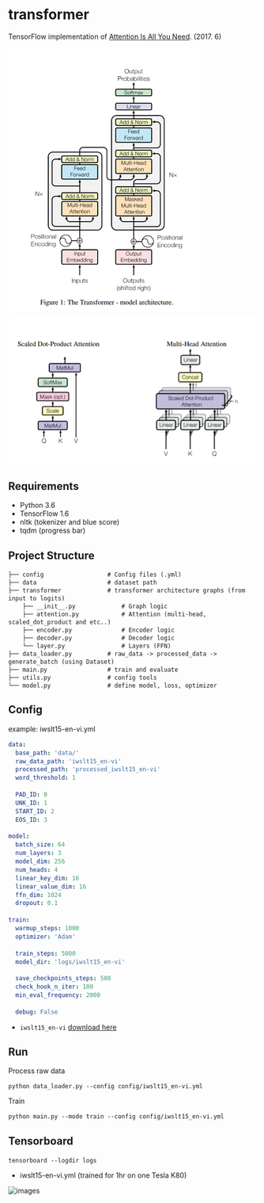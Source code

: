 # transformer

TensorFlow implementation of [Attention Is All You Need](https://arxiv.org/abs/1706.03762). (2017. 6)

![images](images/architecture1.png) ![images](images/architecture2.png)

## Requirements

- Python 3.6
- TensorFlow 1.6
- nltk (tokenizer and blue score)
- tqdm (progress bar)


## Project Structure


    ├── config                  # Config files (.yml)
    ├── data                    # dataset path
    ├── transformer             # transformer architecture graphs (from input to logits)
        ├── __init__.py             # Graph logic
        ├── attention.py            # Attention (multi-head, scaled_dot_product and etc..)
        ├── encoder.py              # Encoder logic
        ├── decoder.py              # Decoder logic
        └── layer.py                # Layers (FFN)
    ├── data_loader.py          # raw_data -> processed_data -> generate_batch (using Dataset)
    ├── main.py                 # train and evaluate
    ├── utils.py                # config tools  
    └── model.py                # define model, loss, optimizer


## Config

example: iwslt15-en-vi.yml

```yml
data:
  base_path: 'data/'
  raw_data_path: 'iwslt15_en-vi'
  processed_path: 'processed_iwslt15_en-vi'
  word_threshold: 1

  PAD_ID: 0
  UNK_ID: 1
  START_ID: 2
  EOS_ID: 3

model:
  batch_size: 64
  num_layers: 3
  model_dim: 256
  num_heads: 4
  linear_key_dim: 16
  linear_value_dim: 16
  ffn_dim: 1024
  dropout: 0.1

train:
  warmup_steps: 1000
  optimizer: 'Adam' 
  
  train_steps: 5000
  model_dir: 'logs/iwslt15_en-vi'
  
  save_checkpoints_steps: 500
  check_hook_n_iter: 100
  min_eval_frequency: 2000
  
  debug: False
```

* `iwslt15_en-vi` [download here](https://nlp.stanford.edu/projects/nmt/)

## Run

Process raw data

```
python data_loader.py --config config/iwslt15_en-vi.yml
```

Train

```
python main.py --mode train --config config/iwslt15_en-vi.yml
```


## Tensorboard

```tensorboard --logdir logs```

- iwslt15-en-vi.yml (trained for 1hr on one Tesla K80)

![images](images/loss.png)


